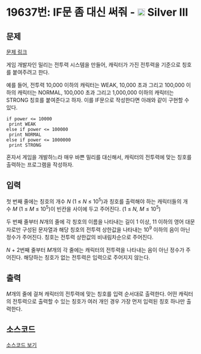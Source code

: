 # 19637번: IF문 좀 대신 써줘 - <img src="https://static.solved.ac/tier_small/8.svg" style="height:20px" /> Silver III

<!-- performance -->

<!-- 문제 제출 후 깃허브에 푸시를 했을 때 제출한 코드의 성능이 입력될 공간입니다.-->

<!-- end -->

## 문제

[문제 링크](https://boj.kr/19637)


<p>게임 개발자인 밀리는 전투력 시스템을 만들어, 캐릭터가 가진 전투력을 기준으로 칭호를 붙여주려고 한다.</p>

<p>예를 들어, 전투력 10,000 이하의 캐릭터는 WEAK, 10,000 초과 그리고 100,000 이하의 캐릭터는 NORMAL, 100,000 초과 그리고 1,000,000 이하의 캐릭터는 STRONG 칭호를 붙여준다고 하자. 이를 IF문으로 작성한다면 아래와 같이 구현할 수 있다.</p>

<pre><code>if power &lt;= 10000
 print WEAK
else if power &lt;= 100000
 print NORMAL
else if power &lt;= 1000000
 print STRONG</code></pre>

<p>혼자서 게임을 개발하느라 매우 바쁜 밀리를 대신해서, 캐릭터의 전투력에 맞는 칭호를 출력하는 프로그램을 작성하자.</p>



## 입력


<p>첫 번째 줄에는 칭호의 개수&nbsp;<em>N</em>&nbsp;(1&nbsp;≤&nbsp;<em>N</em>&nbsp;≤ 10<sup>5</sup>)과&nbsp;칭호를 출력해야 하는 캐릭터들의 개수&nbsp;<em>M</em>&nbsp;(1&nbsp;≤&nbsp;<em>M</em> ≤ 10<sup>5</sup>)이 빈칸을 사이에 두고 주어진다.&nbsp;(1&nbsp;≤&nbsp;<em>N, M</em> ≤ 10<sup>5</sup>)</p>

<p>두 번째 줄부터&nbsp;<em>N</em>개의 줄에 각 칭호의 이름을 나타내는 길이 1 이상, 11 이하의 영어 대문자로만 구성된 문자열과 해당 칭호의 전투력 상한값을 나타내는 10<sup>9</sup>&nbsp;이하의 음이 아닌 정수가&nbsp;주어진다. 칭호는 전투력 상한값의 비내림차순으로 주어진다.&nbsp;</p>

<p><em>N&nbsp;</em>+ 2번째 줄부터<em>&nbsp;M</em>개의 각 줄에는 캐릭터의 전투력을 나타내는 음이 아닌 정수가&nbsp;주어진다. 해당하는 칭호가 없는 전투력은&nbsp;입력으로 주어지지 않는다.</p>



## 출력


<p><em>M</em>개의 줄에 걸쳐 캐릭터의 전투력에 맞는 칭호를 입력 순서대로 출력한다. 어떤 캐릭터의 전투력으로 출력할 수 있는 칭호가 여러 개인 경우 가장 먼저 입력된 칭호 하나만 출력한다.</p>



## 소스코드

[소스코드 보기](IF문%20좀%20대신%20써줘.cpp)